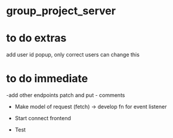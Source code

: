 # group_project_server


# to do extras
add user id popup, only correct users can change this








# to do immediate
-add other endpoints 
patch and put - comments

- Make model of request (fetch) -> develop fn for event listener

- Start connect frontend 

- Test
